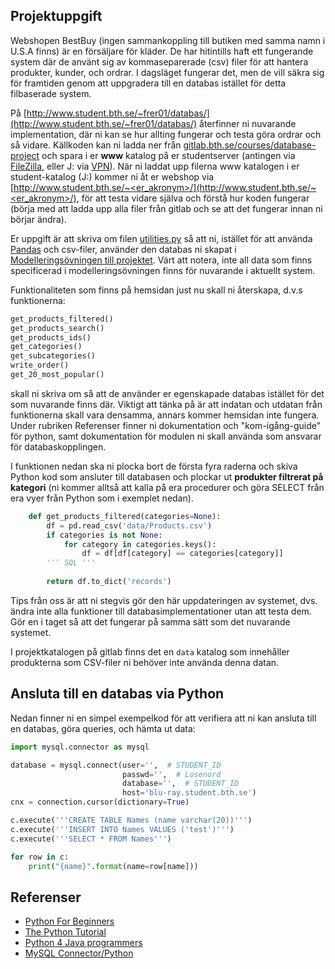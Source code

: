 Projektuppgift
--------------

Webshopen BestBuy (ingen sammankoppling till butiken med samma namn i U.S.A finns) är en försäljare för kläder. De har hitintills haft ett fungerande system där de använt sig av kommaseparerade (csv) filer för att hantera produkter, kunder, och ordrar. I dagsläget fungerar det, men de vill säkra sig för framtiden genom att uppgradera till en databas istället för detta filbaserade system.

På [http://www.student.bth.se/~frer01/databas/](http://www.student.bth.se/~frer01/databas/) återfinner ni nuvarande implementation, där ni kan se hur allting fungerar och testa göra ordrar och så vidare. Källkoden kan ni ladda ner från [gitlab.bth.se/courses/database-project](https://gitlab.bth.se/courses/database-project/tree/master) och spara i er **www** katalog på er studentserver (antingen via [FileZilla](https://dbwebb.se/kunskap/flytta-filer-till-driftsmiljon-med-sftp-och-filezilla), eller J: via [VPN](https://studentportal.bth.se/page/lagra-dokument-och-filer)). När ni laddat upp filerna www katalogen i er student-katalog (J:) kommer ni åt er webshop via [http://www.student.bth.se/~<er_akronym>/](http://www.student.bth.se/~<er_akronym>/), för att testa vidare själva och förstå hur koden fungerar (börja med att ladda upp alla filer från gitlab och se att det fungerar innan ni börjar ändra).

Er uppgift är att skriva om filen [utilities.py](https://gitlab.bth.se/courses/database-project/blob/master/utilities.py) så att ni, istället för att använda [Pandas](https://pandas.pydata.org/pandas-docs/stable/) och csv-filer, använder den databas ni skapat i [Modelleringsövningen till projektet](https://bth.instructure.com/courses/621/assignments/668 "Modelleringsövning till projektet"). Värt att notera, inte all data som finns specificerad i modelleringsövningen finns för nuvarande i aktuellt system.

Funktionaliteten som finns på hemsidan just nu skall ni återskapa, d.v.s funktionerna:
```python
get_products_filtered()  
get_products_search()  
get_products_ids()  
get_categories()  
get_subcategories()  
write_order()  
get_20_most_popular()
```

skall ni skriva om så att de använder er egenskapade databas istället för det som nuvarande finns där. Viktigt att tänka på är att indatan och utdatan från funktionerna skall vara densamma, annars kommer hemsidan inte fungera. Under rubriken Referenser finner ni dokumentation och "kom-igång-guide" för python, samt dokumentation för modulen ni skall använda som ansvarar för databaskopplingen.

I funktionen nedan ska ni plocka bort de första fyra raderna och skiva Python kod som ansluter till databasen och plockar ut **produkter filtrerat på kategori** (ni kommer alltså att kalla på era procedurer och göra SELECT från era vyer från Python som i exemplet nedan).

```python
    def get_products_filtered(categories=None):
    	df = pd.read_csv('data/Products.csv')
    	if categories is not None:
    		for category in categories.keys():
    			df = df[df[category] == categories[category]]
    	''' SQL '''
    
    	return df.to_dict('records')
```    

Tips från oss är att ni stegvis gör den här uppdateringen av systemet, dvs. ändra inte alla funktioner till databasimplementationer utan att testa dem. Gör en i taget så att det fungerar på samma sätt som det nuvarande systemet.

I projektkatalogen på gitlab finns det en `data` katalog som innehåller produkterna som CSV-filer ni behöver inte använda denna datan.

## Ansluta till en databas via Python

Nedan finner ni en simpel exempelkod för att verifiera att ni kan ansluta till en databas, göra queries, och hämta ut data:
```python
import mysql.connector as mysql

database = mysql.connect(user='',  # STUDENT_ID
                         passwd='',  # Losenord
                         database='',  # STUDENT_ID  
                         host='blu-ray.student.bth.se')  
cnx = connection.cursor(dictionary=True)

c.execute('''CREATE TABLE Names (name varchar(20))''')
c.execute('''INSERT INTO Names VALUES ('test')''')
c.execute('''SELECT * FROM Names''')

for row in c:
    print("{name}".format(name=row[name]))
```

## Referenser

* [Python For Beginners](https://www.python.org/about/gettingstarted/)
* [The Python Tutorial](https://docs.python.org/3/tutorial/index.html)
* [Python 4 Java programmers](http://python4java.necaiseweb.org/Fundamentals/TheBasics)
* [MySQL Connector/Python](https://dev.mysql.com/doc/connector-python/en/connector-python-example-connecting.html)
